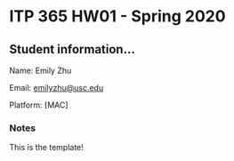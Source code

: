 # ITP 365 HW01 - Spring 2020 #

## Student information... ##
Name: Emily Zhu

Email: emilyzhu@usc.edu

Platform: [MAC]

### Notes ###
This is the template!
